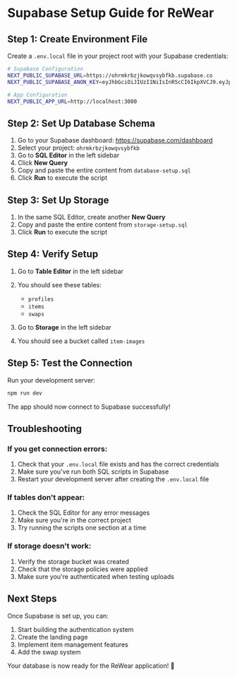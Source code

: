# Supabase Setup Guide for ReWear

## Step 1: Create Environment File

Create a `.env.local` file in your project root with your Supabase credentials:

```bash
# Supabase Configuration
NEXT_PUBLIC_SUPABASE_URL=https://ohrmkrbzjkowqvsybfkb.supabase.co
NEXT_PUBLIC_SUPABASE_ANON_KEY=eyJhbGciOiJIUzI1NiIsInR5cCI6IkpXVCJ9.eyJpc3MiOiJzdXBhYmFzZSIsInJlZiI6Im9ocm1rcmJ6amtvd3F2c3liZmtiIiwicm9sZSI6ImFub24iLCJpYXQiOjE3NTIyOTQxNTYsImV4cCI6MjA2Nzg3MDE1Nn0.LIVLf2PofVDnn7fwLWLBr3S0jBI0e5hBJARHgqCCRKk

# App Configuration
NEXT_PUBLIC_APP_URL=http://localhost:3000
```

## Step 2: Set Up Database Schema

1. Go to your Supabase dashboard: https://supabase.com/dashboard
2. Select your project: `ohrmkrbzjkowqvsybfkb`
3. Go to **SQL Editor** in the left sidebar
4. Click **New Query**
5. Copy and paste the entire content from `database-setup.sql`
6. Click **Run** to execute the script

## Step 3: Set Up Storage

1. In the same SQL Editor, create another **New Query**
2. Copy and paste the entire content from `storage-setup.sql`
3. Click **Run** to execute the script

## Step 4: Verify Setup

1. Go to **Table Editor** in the left sidebar
2. You should see these tables:
   - `profiles`
   - `items`
   - `swaps`

3. Go to **Storage** in the left sidebar
4. You should see a bucket called `item-images`

## Step 5: Test the Connection

Run your development server:

```bash
npm run dev
```

The app should now connect to Supabase successfully!

## Troubleshooting

### If you get connection errors:
1. Check that your `.env.local` file exists and has the correct credentials
2. Make sure you've run both SQL scripts in Supabase
3. Restart your development server after creating the `.env.local` file

### If tables don't appear:
1. Check the SQL Editor for any error messages
2. Make sure you're in the correct project
3. Try running the scripts one section at a time

### If storage doesn't work:
1. Verify the storage bucket was created
2. Check that the storage policies were applied
3. Make sure you're authenticated when testing uploads

## Next Steps

Once Supabase is set up, you can:
1. Start building the authentication system
2. Create the landing page
3. Implement item management features
4. Add the swap system

Your database is now ready for the ReWear application! 🎉 